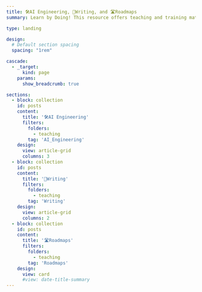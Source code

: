 ```yaml
---
title: 🛠️AI Engineering, 📝Writing, and 🛣️Roadmaps
summary: Learn by Doing! This resource offers teaching and training materials to build `engineering`, `writing`, and `innovation` capabilities, including top-tier course content on **API, ML & AI**, alongside specialized modules for **EAP Writing**, **AI Agents**, and hands-on **AI Engineering 🛠️**. Plus, you'll find clear **🛣️ Roadmaps** for navigating your learning journey.

type: landing

design:
  # Default section spacing
  spacing: "1rem"

cascade:
  - _target:
      kind: page
    params:
      show_breadcrumb: true

sections:
  - block: collection
    id: posts
    content:
      title: '🛠️AI Engineering'
      filters:
        folders:
          - teaching
        tag: 'AI_Engineering'
    design:
      view: article-grid
      columns: 3
  - block: collection
    id: posts
    content:
      title: '📝Writing'
      filters:
        folders:
          - teaching
        tag: 'Writing'
    design:
      view: article-grid
      columns: 2
  - block: collection
    id: posts
    content:
      title: '🛣️Roadmaps'
      filters:
        folders:
          - teaching
        tag: 'Roadmaps'
    design:
      view: card
      #view: date-title-summary
---
```


